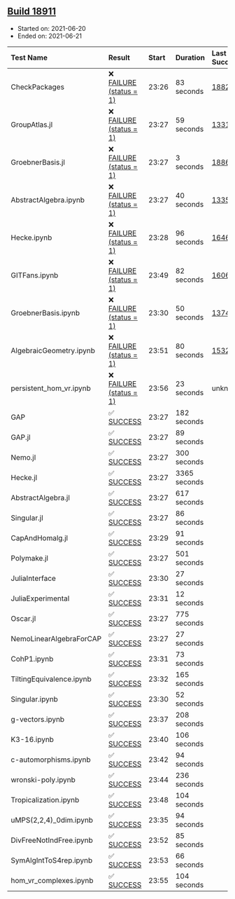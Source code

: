 ## [Build 18911](https://oscarci.mathematik.uni-kl.de/job/oscar/18911/)

* Started on: 2021-06-20
* Ended on: 2021-06-21

| Test Name    | Result | Start | Duration | Last Success | First Failure |
|:-------------|:-------|:------|:---------|:-------------|:--------------|
| CheckPackages | ❌ [FAILURE (status = 1)](https://oscarci.mathematik.uni-kl.de/job/oscar/18911/artifact/logs/build-18911/CheckPackages.log) | 23:26 | 83 seconds | [18822](https://oscarci.mathematik.uni-kl.de/job/oscar/18822/) | [18823](https://oscarci.mathematik.uni-kl.de/job/oscar/18823/) |
| GroupAtlas.jl | ❌ [FAILURE (status = 1)](https://oscarci.mathematik.uni-kl.de/job/oscar/18911/artifact/logs/build-18911/GroupAtlas.jl.log) | 23:27 | 59 seconds | [13311](https://oscarci.mathematik.uni-kl.de/job/oscar/13311/) | [13312](https://oscarci.mathematik.uni-kl.de/job/oscar/13312/) |
| GroebnerBasis.jl | ❌ [FAILURE (status = 1)](https://oscarci.mathematik.uni-kl.de/job/oscar/18911/artifact/logs/build-18911/GroebnerBasis.jl.log) | 23:27 | 3 seconds | [18864](https://oscarci.mathematik.uni-kl.de/job/oscar/18864/) | [18865](https://oscarci.mathematik.uni-kl.de/job/oscar/18865/) |
| AbstractAlgebra.ipynb | ❌ [FAILURE (status = 1)](https://oscarci.mathematik.uni-kl.de/job/oscar/18911/artifact/logs/build-18911/AbstractAlgebra.ipynb.log) | 23:27 | 40 seconds | [13355](https://oscarci.mathematik.uni-kl.de/job/oscar/13355/) | [13356](https://oscarci.mathematik.uni-kl.de/job/oscar/13356/) |
| Hecke.ipynb | ❌ [FAILURE (status = 1)](https://oscarci.mathematik.uni-kl.de/job/oscar/18911/artifact/logs/build-18911/Hecke.ipynb.log) | 23:28 | 96 seconds | [16463](https://oscarci.mathematik.uni-kl.de/job/oscar/16463/) | [16464](https://oscarci.mathematik.uni-kl.de/job/oscar/16464/) |
| GITFans.ipynb | ❌ [FAILURE (status = 1)](https://oscarci.mathematik.uni-kl.de/job/oscar/18911/artifact/logs/build-18911/GITFans.ipynb.log) | 23:49 | 82 seconds | [16068](https://oscarci.mathematik.uni-kl.de/job/oscar/16068/) | [16069](https://oscarci.mathematik.uni-kl.de/job/oscar/16069/) |
| GroebnerBasis.ipynb | ❌ [FAILURE (status = 1)](https://oscarci.mathematik.uni-kl.de/job/oscar/18911/artifact/logs/build-18911/GroebnerBasis.ipynb.log) | 23:30 | 50 seconds | [13748](https://oscarci.mathematik.uni-kl.de/job/oscar/13748/) | [13749](https://oscarci.mathematik.uni-kl.de/job/oscar/13749/) |
| AlgebraicGeometry.ipynb | ❌ [FAILURE (status = 1)](https://oscarci.mathematik.uni-kl.de/job/oscar/18911/artifact/logs/build-18911/AlgebraicGeometry.ipynb.log) | 23:51 | 80 seconds | [15322](https://oscarci.mathematik.uni-kl.de/job/oscar/15322/) | [15323](https://oscarci.mathematik.uni-kl.de/job/oscar/15323/) |
| persistent_hom_vr.ipynb | ❌ [FAILURE (status = 1)](https://oscarci.mathematik.uni-kl.de/job/oscar/18911/artifact/logs/build-18911/persistent_hom_vr.ipynb.log) | 23:56 | 23 seconds | unknown | unknown |
| GAP | ✅ [SUCCESS](https://oscarci.mathematik.uni-kl.de/job/oscar/18911/artifact/logs/build-18911/GAP.log) | 23:27 | 182 seconds |  |  |
| GAP.jl | ✅ [SUCCESS](https://oscarci.mathematik.uni-kl.de/job/oscar/18911/artifact/logs/build-18911/GAP.jl.log) | 23:27 | 89 seconds |  |  |
| Nemo.jl | ✅ [SUCCESS](https://oscarci.mathematik.uni-kl.de/job/oscar/18911/artifact/logs/build-18911/Nemo.jl.log) | 23:27 | 300 seconds |  |  |
| Hecke.jl | ✅ [SUCCESS](https://oscarci.mathematik.uni-kl.de/job/oscar/18911/artifact/logs/build-18911/Hecke.jl.log) | 23:27 | 3365 seconds |  |  |
| AbstractAlgebra.jl | ✅ [SUCCESS](https://oscarci.mathematik.uni-kl.de/job/oscar/18911/artifact/logs/build-18911/AbstractAlgebra.jl.log) | 23:27 | 617 seconds |  |  |
| Singular.jl | ✅ [SUCCESS](https://oscarci.mathematik.uni-kl.de/job/oscar/18911/artifact/logs/build-18911/Singular.jl.log) | 23:27 | 86 seconds |  |  |
| CapAndHomalg.jl | ✅ [SUCCESS](https://oscarci.mathematik.uni-kl.de/job/oscar/18911/artifact/logs/build-18911/CapAndHomalg.jl.log) | 23:29 | 91 seconds |  |  |
| Polymake.jl | ✅ [SUCCESS](https://oscarci.mathematik.uni-kl.de/job/oscar/18911/artifact/logs/build-18911/Polymake.jl.log) | 23:27 | 501 seconds |  |  |
| JuliaInterface | ✅ [SUCCESS](https://oscarci.mathematik.uni-kl.de/job/oscar/18911/artifact/logs/build-18911/JuliaInterface.log) | 23:30 | 27 seconds |  |  |
| JuliaExperimental | ✅ [SUCCESS](https://oscarci.mathematik.uni-kl.de/job/oscar/18911/artifact/logs/build-18911/JuliaExperimental.log) | 23:31 | 12 seconds |  |  |
| Oscar.jl | ✅ [SUCCESS](https://oscarci.mathematik.uni-kl.de/job/oscar/18911/artifact/logs/build-18911/Oscar.jl.log) | 23:27 | 775 seconds |  |  |
| NemoLinearAlgebraForCAP | ✅ [SUCCESS](https://oscarci.mathematik.uni-kl.de/job/oscar/18911/artifact/logs/build-18911/NemoLinearAlgebraForCAP.log) | 23:27 | 27 seconds |  |  |
| CohP1.ipynb | ✅ [SUCCESS](https://oscarci.mathematik.uni-kl.de/job/oscar/18911/artifact/logs/build-18911/CohP1.ipynb.log) | 23:31 | 73 seconds |  |  |
| TiltingEquivalence.ipynb | ✅ [SUCCESS](https://oscarci.mathematik.uni-kl.de/job/oscar/18911/artifact/logs/build-18911/TiltingEquivalence.ipynb.log) | 23:32 | 165 seconds |  |  |
| Singular.ipynb | ✅ [SUCCESS](https://oscarci.mathematik.uni-kl.de/job/oscar/18911/artifact/logs/build-18911/Singular.ipynb.log) | 23:30 | 52 seconds |  |  |
| g-vectors.ipynb | ✅ [SUCCESS](https://oscarci.mathematik.uni-kl.de/job/oscar/18911/artifact/logs/build-18911/g-vectors.ipynb.log) | 23:37 | 208 seconds |  |  |
| K3-16.ipynb | ✅ [SUCCESS](https://oscarci.mathematik.uni-kl.de/job/oscar/18911/artifact/logs/build-18911/K3-16.ipynb.log) | 23:40 | 106 seconds |  |  |
| c-automorphisms.ipynb | ✅ [SUCCESS](https://oscarci.mathematik.uni-kl.de/job/oscar/18911/artifact/logs/build-18911/c-automorphisms.ipynb.log) | 23:42 | 94 seconds |  |  |
| wronski-poly.ipynb | ✅ [SUCCESS](https://oscarci.mathematik.uni-kl.de/job/oscar/18911/artifact/logs/build-18911/wronski-poly.ipynb.log) | 23:44 | 236 seconds |  |  |
| Tropicalization.ipynb | ✅ [SUCCESS](https://oscarci.mathematik.uni-kl.de/job/oscar/18911/artifact/logs/build-18911/Tropicalization.ipynb.log) | 23:48 | 104 seconds |  |  |
| uMPS(2,2,4)_0dim.ipynb | ✅ [SUCCESS](https://oscarci.mathematik.uni-kl.de/job/oscar/18911/artifact/logs/build-18911/uMPS-2-2-4-_0dim.ipynb.log) | 23:35 | 94 seconds |  |  |
| DivFreeNotIndFree.ipynb | ✅ [SUCCESS](https://oscarci.mathematik.uni-kl.de/job/oscar/18911/artifact/logs/build-18911/DivFreeNotIndFree.ipynb.log) | 23:52 | 85 seconds |  |  |
| SymAlgIntToS4rep.ipynb | ✅ [SUCCESS](https://oscarci.mathematik.uni-kl.de/job/oscar/18911/artifact/logs/build-18911/SymAlgIntToS4rep.ipynb.log) | 23:53 | 66 seconds |  |  |
| hom_vr_complexes.ipynb | ✅ [SUCCESS](https://oscarci.mathematik.uni-kl.de/job/oscar/18911/artifact/logs/build-18911/hom_vr_complexes.ipynb.log) | 23:55 | 104 seconds |  |  |
